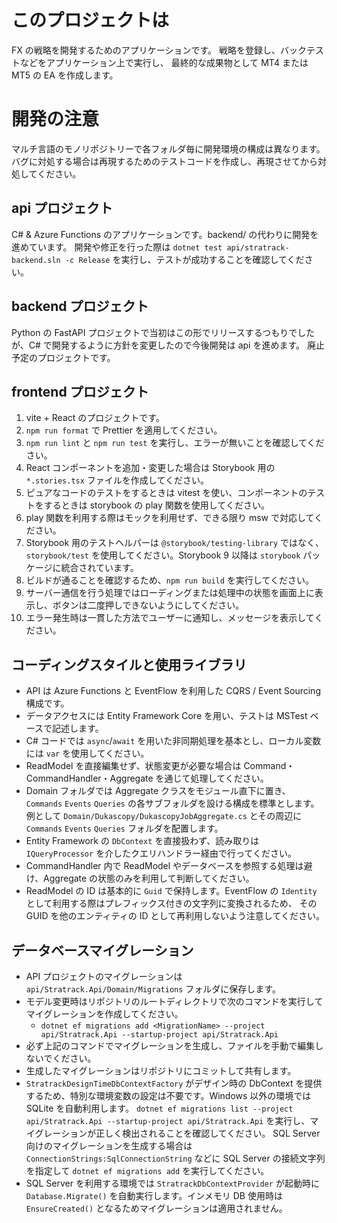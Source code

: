 # このプロジェクトは

FX の戦略を開発するためのアプリケーションです。
戦略を登録し、バックテストなどをアプリケーション上で実行し、
最終的な成果物として MT4 または MT5 の EA を作成します。

# 開発の注意

マルチ言語のモノリポジトリーで各フォルダ毎に開発環境の構成は異なります。
バグに対処する場合は再現するためのテストコードを作成し、再現させてから対処してください。

## api プロジェクト

C# & Azure Functions のアプリケーションです。backend/ の代わりに開発を進めています。
開発や修正を行った際は `dotnet test api/stratrack-backend.sln -c Release` を実行し、テストが成功することを確認してください。

## backend プロジェクト

Python の FastAPI プロジェクトで当初はこの形でリリースするつもりでしたが、C# で開発するように方針を変更したので今後開発は api を進めます。
廃止予定のプロジェクトです。

## frontend プロジェクト

1. vite + React のプロジェクトです。
2. `npm run format` で Prettier を適用してください。
3. `npm run lint` と `npm run test` を実行し、エラーが無いことを確認してください。
4. React コンポーネントを追加・変更した場合は Storybook 用の `*.stories.tsx` ファイルを作成してください。
5. ピュアなコードのテストをするときは vitest を使い、コンポーネントのテストをするときは storybook の play 関数を使用してください。
6. play 関数を利用する際はモックを利用せず、できる限り msw で対応してください。
7. Storybook 用のテストヘルパーは `@storybook/testing-library` ではなく、`storybook/test` を使用してください。Storybook 9 以降は `storybook` パッケージに統合されています。
8. ビルドが通ることを確認するため、`npm run build` を実行してください。
9. サーバー通信を行う処理ではローディングまたは処理中の状態を画面上に表示し、ボタンは二度押しできないようにしてください。
10. エラー発生時は一貫した方法でユーザーに通知し、メッセージを表示してください。

## コーディングスタイルと使用ライブラリ

- API は Azure Functions と EventFlow を利用した CQRS / Event Sourcing 構成です。
- データアクセスには Entity Framework Core を用い、テストは MSTest ベースで記述します。
- C# コードでは `async`/`await` を用いた非同期処理を基本とし、ローカル変数には `var` を使用してください。
- ReadModel を直接編集せず、状態変更が必要な場合は Command・CommandHandler・Aggregate を通じて処理してください。
- Domain フォルダでは Aggregate クラスをモジュール直下に置き、`Commands` `Events` `Queries` の各サブフォルダを設ける構成を標準とします。例として `Domain/Dukascopy/DukascopyJobAggregate.cs` とその周辺に `Commands` `Events` `Queries` フォルダを配置します。
- Entity Framework の `DbContext` を直接扱わず、読み取りは `IQueryProcessor` を介したクエリハンドラー経由で行ってください。
- CommandHandler 内で ReadModel やデータベースを参照する処理は避け、Aggregate の状態のみを利用して判断してください。
- ReadModel の ID は基本的に `Guid` で保持します。EventFlow の `Identity` として利用する際はプレフィックス付きの文字列に変換されるため、
 その GUID を他のエンティティの ID として再利用しないよう注意してください。

## データベースマイグレーション

- API プロジェクトのマイグレーションは `api/Stratrack.Api/Domain/Migrations` フォルダに保存します。
- モデル変更時はリポジトリのルートディレクトリで次のコマンドを実行してマイグレーションを作成してください。
  - `dotnet ef migrations add <MigrationName> --project api/Stratrack.Api --startup-project api/Stratrack.Api`
- 必ず上記のコマンドでマイグレーションを生成し、ファイルを手動で編集しないでください。
- 生成したマイグレーションはリポジトリにコミットして共有します。
- `StratrackDesignTimeDbContextFactory` がデザイン時の DbContext を提供するため、特別な環境変数の設定は不要です。Windows 以外の環境では SQLite を自動利用します。
  `dotnet ef migrations list --project api/Stratrack.Api --startup-project api/Stratrack.Api`
  を実行し、マイグレーションが正しく検出されることを確認してください。
  SQL Server 向けのマイグレーションを生成する場合は `ConnectionStrings:SqlConnectionString`
  などに SQL Server の接続文字列を指定して `dotnet ef migrations add` を実行してください。
- SQL Server を利用する環境では `StratrackDbContextProvider` が起動時に `Database.Migrate()` を自動実行します。インメモリ DB 使用時は `EnsureCreated()` となるためマイグレーションは適用されません。
